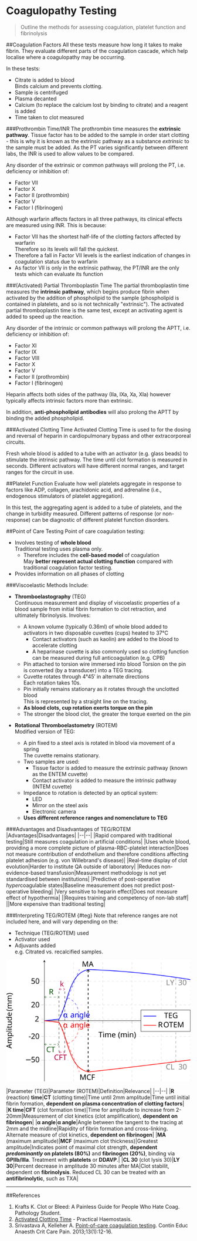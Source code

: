 # Coagulopathy Testing
> Outline the methods for assessing coagulation, platelet function and fibrinolysis

##Coagulation Factors
All these tests measure how long it takes to make fibrin. They evaluate different parts of the coagulation cascade, which help localise where a coagulopathy may be occurring.

In these tests:
* Citrate is added to blood  
Binds calcium and prevents clotting.
* Sample is centrifuged
* Plasma decanted
* Calcium (to replace the calcium lost by binding to citrate) and a reagent is added
* Time taken to clot measured

###Prothrombin Time/INR
The prothrombin time measures the **extrinsic pathway**. Tissue factor has to be added to the sample in order start clotting - this is why it is known as the extrinsic pathway as a substance *extrinsic* to the sample must be added. As the PT varies significantly between different labs, the INR is used to allow values to be compared.

Any disorder of the extrinsic or common pathways will prolong the PT, i.e. deficiency or inhibition of:
* Factor VII
* Factor X
* Factor II (prothrombin)
* Factor V
* Factor I (fibrinogen)

Although warfarin affects factors in all three pathways, its clinical effects are measured using INR. This is because:
* Factor VII has the shortest half-life of the clotting factors affected by warfarin  
Therefore so its levels will fall the quickest.
* Therefore a fall in Factor VII levels is the earliest indication of changes in coagulation status due to warfarin
* As factor VII is only in the extrinsic pathway, the PT/INR are the only tests which can evaluate its function

###(Activated) Partial Thromboplastin Time
The partial thromboplastin time measures the **intrinsic pathway**, which begins produce fibrin when activated by the addition of phospholipid to the sample (phospholipid is contained in platelets, and so is not technically "extrinsic"). The activated partial thromboplastin time is the same test, except an activating agent is added to speed up the reaction.

Any disorder of the intrinsic or common pathways will prolong the APTT, i.e. deficiency or inhibition of:
* Factor XI
* Factor IX
* Factor VIII
* Factor X
* Factor V
* Factor II (prothrombin)
* Factor I (fibrinogen)

Heparin affects both sides of the pathway (IIa, IXa, Xa, XIa) however typically affects intrinsic factors more than extrinsic.

In addition, **anti-phospholipid antibodies** will also prolong the APTT by binding the added phospholipid.

###Activated Clotting Time
Activated Clotting Time is used to for the dosing and reversal of heparin in cardiopulmonary bypass and other extracorporeal circuits.

Fresh whole blood is added to a tube with an activator (e.g. glass beads) to stimulate the intrinsic pathway. The time until clot formation is measured in seconds. Different activators will have different normal ranges, and target ranges for the circuit in use.

##Platelet Function
Evaluate how well platelets aggregate in response to factors like ADP, collagen, arachidonic acid, and adrenaline (i.e., endogenous stimulators of platelet aggregation).

In this test, the aggregating agent is added to a tube of platelets, and the change in turbidity measured. Different patterns of response (or non-response) can be diagnostic of different platelet function disorders.


##Point of Care Testing
Point of care coagulation testing:
* Involves testing of **whole blood**  
Traditional testing uses plasma only.
	* Therefore includes the **cell-based model** of coagulation  
	May **better represent actual clotting function** compared with traditional coagulation factor testing.
* Provides information on all phases of clotting

###Viscoelastic Methods
Include:
* **Thromboelastography** (TEG)  
Continuous measurement and display of viscoelastic properties of a blood sample from initial fibrin formation to clot retraction, and ultimately fibrinolysis. Involves:
	* A known volume (typically 0.36ml) of whole blood added to activators in two disposable cuvettes (cups) heated to 37°C  
		* Contact activators (such as kaolin) are added to the blood to accelerate clotting
		* A heparinase cuvette is also commonly used so clotting function can be measured during full anticoagulation (e.g. CPB)
	* Pin attached to torsion wire immersed into blood
	Torsion on the pin is converted (by a transducer) into a TEG tracing.
	* Cuvette rotates through 4°45′ in alternate directions  
	Each rotation takes 10s.
	* Pin initially remains stationary as it rotates through the unclotted blood  
	This is represented by a straight line on the tracing.
	* **As blood clots, cup rotation exerts torque on the pin**
	* The stronger the blood clot, the greater the torque exerted on the pin


* **Rotational Thromboelastometry** (ROTEM)  
Modified version of TEG:
	* A pin fixed to a steel axis is rotated in blood via movement of a spring  
	The cuvette remains stationary.
	* Two samples are used:
		* Tissue factor is added to measure the extrinsic pathway (known as the ENTEM cuvette)
		* Contact activator is added to measure the intrinsic pathway (INTEM cuvette)
	* Impedance to rotation is detected by an optical system:
		* LED
		* Mirror on the steel axis
		* Electronic camera
	* **Uses different reference ranges and nomenclature to TEG**



###Advantages and Disadvantages of TEG/ROTEM
|Advantages|Disadvantages|
|--|--|
|Rapid compared with traditional testing|Still measures coagulation in artificial conditions|
|Uses whole blood, providing a more complete picture of plasma-RBC-platelet interaction|Does not measure contribution of endothelium and therefore conditions affecting platelet adhesion (e.g. von Willebrand's disease)|
|Real-time display of clot evolution|Harder to institute QA outside of laboratory|
|Reduces non-evidence-based transfusion|Measurement methodology is not yet standardised between institutions|
|Predictive of post-operative *hyper*coagulable states|Baseline measurement does not predict post-operative bleeding|
|Very sensitive to heparin effect|Does not measure effect of hypothermia|
||Requires training and competency of non-lab staff|
||More expensive than traditional testing|



###Interpreting TEG/ROTEM {#teg}
Note that reference ranges are not included here, and will vary depending on the:
* Technique (TEG/ROTEM) used
* Activator used
* Adjuvants added  
e.g. Citrated vs. recalcified samples.


<img src="resources\teg.svg">


|Parameter (TEG)|Parameter (ROTEM)|Definition|Relevance|
|--|--|
|**R** (reaction) **time**|**CT** (clotting time)|Time until 2mm amplitude|Time until initial fibrin formation, **dependent on plasma concentration of clotting factors**|
|**K time**|**CFT** (clot formation time)|Time for amplitude to increase from 2-20mm|Measurement of clot kinetics (clot amplification), **dependent on fibrinogen**|
|**α angle**|**α angle**|Angle between the tangent to the tracing at 2mm and the midline|Rapidity of fibrin formation and cross-linking. Alternate measure of clot kinetics, **dependent on fibrinogen**|
|**MA** (maximum amplitude)|**MCF** (maximum clot thickness)|Greatest amplitude|Indicates point of maximal clot strength, **dependent *predominantly* on platelets (80%)** and **fibrinogen (20%)**, binding via **GPIIb/IIIa**. Treatment with **platelets** or **DDAVP**.|
|**CL 30** (clot lysis 30)|**LY 30**|Percent decrease in amplitude 30 minutes after MA|Clot stabilit, dependent on **fibrinolysis**. Reduced CL 30 can be treated with an **antifibrinolytic**, such as TXA|


---

##References
1. Krafts K. Clot or Bleed: A Painless Guide for People Who Hate Coag. Pathology Student.
2. [Activated Clotting Time](http://practical-haemostasis.com/Miscellaneous/Miscellaneous%20Tests/act.html) - Practical Haemostasis.
3. Srivastava A, Kelleher A. [Point-of-care coagulation testing](https://academic.oup.com/bjaed/article/13/1/12/281236). Contin Educ Anaesth Crit Care Pain. 2013;13(1):12-16.